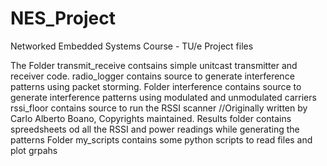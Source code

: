 NES_Project
===========
Networked Embedded Systems Course - TU/e Project files

The Folder transmit_receive contsains simple unitcast transmitter and receiver code. 
radio_logger contains source to generate interference patterns using packet storming. 
Folder interference contains source to generate interference patterns using modulated and unmodulated carriers
rssi_floor contains source to run the RSSI scanner //Originally written by Carlo Alberto Boano, Copyrights maintained. 
Results folder contains spreedsheets od all the RSSI and power readings while generating the patterns
Folder my_scripts contains some python scripts to read files and plot grpahs


